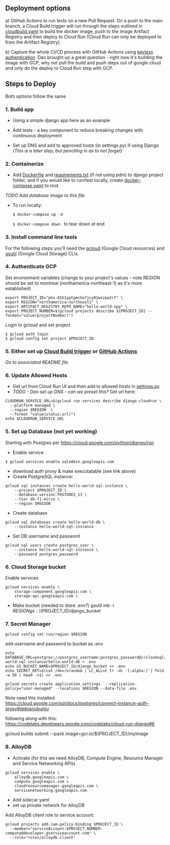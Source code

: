 ## Deployment options
a) GitHub Actions to run tests on a new Pull Request.  On a push to the main branch, a Cloud Build trigger will run through the steps outlined in [cloudbuild.yaml](./cloudbuild.yaml) to build the docker image, push to the image Artifact Registry and then deploy to Cloud Run (Cloud Run can only be deployed to from the Artifact Registry).

b) Capture the whole CI/CD process with GitHub Actions using [keyless authentication](https://cloud.google.com/blog/products/identity-security/enabling-keyless-authentication-from-github-actions). Dan brought up a great question - right now it's building the image with GCP, why not pull the build and push steps out of google cloud and only do the deploy to Cloud Run step with GCP.


## Steps to Deploy 
Both options follow the same 
<!-- Google Cloud Run Service Agent service-294163875507@serverless-robot-prod.iam.gserviceaccount.com  -->
### 1. Build app
* Using a simple django app here as an example
* Add tests - a key component to reduce breaking changes with continuous deployment

* Set up DNS and add to approved hosts (in settings.py) if using Django 
*(This is a later step, but penciling in as to not forget)*

### 2. Containerize 
* Add [Dockerfile](../djangoproject/Dockerfile) and [requirements.txt](../djangoproject/requirements.txt) (if not using pdm) to django project folder, and if you would like to run/test locally, create [docker-compose.yaml](../docker-compose.yaml) to root.

*TODO Add database image to this file*
<!-- **Look at using GCP cloud shell or GitHub codespaces if unable to use docker on your machine because of admin privledges**  -->

* To run locally:

    ```$ docker-compose up -d ```

    ```$ docker-compose down ``` to tear down at end

### 3. Install command line tools
For the following steps you'll need the [gcloud](https://cloud.google.com/sdk/docs/install) (Google Cloud resources) 
and [gsutil](https://cloud.google.com/storage/docs/gsutil_install) (Google Cloud Storage) CLIs. 

### 4. Authenticate GCP
Set environment variables (change to your project's values - note REGION should be set to montreal (northamerica-northeast-1) as it's more established)

``` 
export PROJECT_ID="phx-01h1yptgmche7jcy01wzzpw2rf" \
export REGION="northamerica-northeast1" \
export ARTIFACT_REGISTRY_REPO_NAME="hello-world-app" \
export PROJECT_NUMBER=$(gcloud projects describe ${PROJECT_ID} --format="value(projectNumber)")
```

Login to gcloud and set project

```
$ gcloud auth login
$ gcloud config set project $PROJECT_ID
```

### 5. Either set up [Cloud Build trigger](clould-build-trigger-README.md) or [GitHub Actions](github-actions-README.md) 
*Go to associated README file*
### 6. Update Allowed Hosts 
* Get url from Cloud Run UI and then add to allowed hosts in [settings.py](../djangoproject/djangoproject/settings.py)
* *TODO - Dan set up DNS - can we preset this?*
Get url here:
```
CLOUDRUN_SERVICE_URL=$(gcloud run services describe django-cloudrun \
  --platform managed \
  --region $REGION  \
  --format "value(status.url)")
echo $CLOUDRUN_SERVICE_URL
```

### 5. Set up Database (not yet working)
Starting with Postgres per https://cloud.google.com/python/django/run
* Enable service 
``` 
$ gcloud services enable sqladmin.googleapis.com 
```
* download auth proxy & make executatable (see link above)
* Create PostgreSQL instance:

```
gcloud sql instances create hello-world-sql-instance \
    --project $PROJECT_ID \
    --database-version POSTGRES_13 \
    --tier db-f1-micro \
    --region $REGION
```
* Create database 
```
gcloud sql databases create hello-world-db \
    --instance hello-world-sql-instance
```
* Set DB username and password
```
gcloud sql users create postgres_user \
    --instance hello-world-sql-instance \
    --password postgres_password
```

### 6. Cloud Storage bucket
Enable services
```
gcloud services enable \
    storage-component.googleapis.com \
    storage-api.googleapis.com \
```

* Make bucket (needed to store .env?)
gsutil mb -l $REGION gs://$PROJECT_ID/django_bucket

### 7. Secret Manager
```
gcloud config set run/region $REGION
```

add username and password to bucket as .env
```
echo DATABASE_URL=postgres://postgres_username:postgres_password@//cloudsql/$PROJECT_ID:$REGION:hello-world-sql-instance/hello-world-db > .env
echo GS_BUCKET_NAME=$PROJECT_ID/django_bucket >> .env
echo SECRET_KEY=$(cat /dev/urandom | LC_ALL=C tr -dc '[:alpha:]'| fold -w 50 | head -n1) >> .env
```

```
gcloud secrets create application_settings  --replication-policy="user-managed" --locations $REGION --data-file .env
```

Note need this installed:
https://cloud.google.com/sql/docs/postgres/connect-instance-auth-proxy#debianubuntu

following along with this:
https://codelabs.developers.google.com/codelabs/cloud-run-django#6

gcloud builds submit --pack image=gcr.io/${PROJECT_ID}/myimage
<!-- admin_password="$(cat /dev/urandom | LC_ALL=C tr -dc 'a-zA-Z0-9' | fold -w 30 | head -n 1)"

echo -n "${admin_password}" | gcloud secrets create admin_password --replication-policy="user-managed" --locations $REGION --data-file=-

gcloud secrets add-iam-policy-binding admin_password \
  --member serviceAccount:${CLOUDBUILD} --role roles/secretmanager.secretAccessor -->
### 8. AlloyDB
* Activate (for this we need AlloyDB, Compute Engine, Resource Manager and Service Networking APIs)

```
gcloud services enable \
    alloydb.googleapis.com \
    compute.googleapis.com \
    cloudresourcemanager.googleapis.com \
    servicenetworking.googleapis.com
```
* Add sidecar yaml
* set up private network for AlloyDB

Add AlloyDB client role to service account:
```
gcloud projects add-iam-policy-binding $PROJECT_ID \
  --member="serviceAccount:$PROJECT_NUMBER-compute@developer.gserviceaccount.com" \
  --role="roles/alloydb.client"
```
<!-- 
  ------------------------
export NETWORK_NAME='test-network'
export REGION="northamerica-northeast1"
export SUBNETWORK_NAME='test-subnetwork'
export SUBNETWORK_IP_RANGE=10.1.0.0/20
export FIREWALL_NAME='test-firewall'

export PROJECT_ID=$(gcloud config get-value project)
export PROJECT_NUMBER=$(gcloud projects describe $PROJECT_ID --format='value(projectNumber)')
export PROJECT_NAME=$(gcloud projects describe $PROJECT_ID --format='value(name)')

create network
gcloud compute networks create ${NETWORK_NAME} \
  --project ${PROJECT_ID} \
  --subnet-mode custom

create subnetwork
gcloud compute networks subnets create ${SUBNETWORK_NAME} \
  --project ${PROJECT_ID} \
  --region ${REGION} \
  --network ${NETWORK_NAME} \
  --range ${SUBNETWORK_IP_RANGE}

Need to set firewall rules for network 
$ gcloud compute firewall-rules create $FIREWALL_NAME --network test-network --allow tcp,udp,icmp --source-ranges $SUBNETWORK_IP_RANGE


Allocate an IP address range on new network
gcloud compute addresses create google-managed-services-default \
    --global \
    --purpose=VPC_PEERING \
    --prefix-length=20 \
    --network=${NETWORK_NAME}

private connection
gcloud services vpc-peerings connect \
    --service=servicenetworking.googleapis.com \
    --ranges=google-managed-services-default \
    --network=${NETWORK_NAME} \
    --project=$PROJECT_ID -->